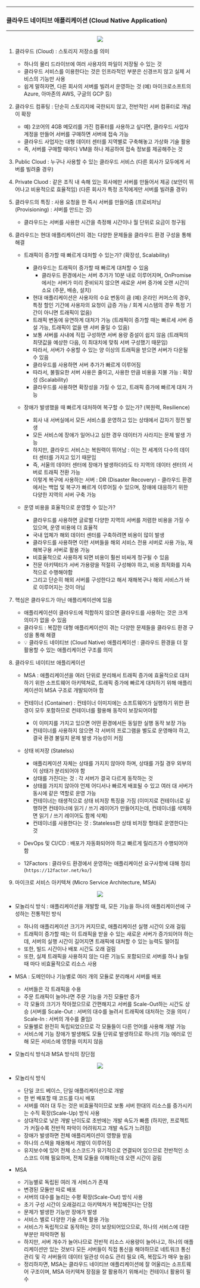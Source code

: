 -----
### 클라우드 네이티브 애플리케이션 (Cloud Native Application)
-----
<div align="center">
<img src="https://github.com/user-attachments/assets/7c736335-f4af-4486-aef9-4f77dfdaebb6">
</div>

1. 클라우드 (Cloud) : 스토리지 저장소를 의미
   - 하나의 물리 드라이브에 여러 사용자의 파일이 저장될 수 있는 것
   - 클라우드 서비스를 이용한다는 것은 인프라적인 부분은 신경쓰지 않고 실제 서비스의 기능만 사용
   - 쉽게 말하자면, 다른 회사의 서버를 빌려서 운영하는 것 (예) 마이크로소프트의 Azure, 아마존의 AWS, 구글의 GCP 등)

2. 클라우드 컴퓨팅 : 단순히 스토리지에 국한되지 않고, 전반적인 서버 컴퓨터로 개념이 확장
   - 예) 2코어의 4GB 메모리를 가진 컴퓨터를 사용하고 싶다면, 클라우드 사업자 계정을 만들어 서버를 구매하면 서버에 접속 가능
   - 클라우드 사업자는 대형 데이터 센터를 지역별로 구축해놓고 가상화 기술 활용
   - 즉, 서버를 구매할 때마다 VM을 하나 제공하여 접속 정보를 제공해주는 것

3. Public Cloud : 누구나 사용할 수 있는 클라우드 서비스 (다른 회사가 모두에게 서버를 빌려줄 경우)
4. Private Cluod : 같은 조직 내 속해 있는 회사에만 서버를 만들어서 제공 (보안이 뛰어나고 비용적으로 효율적임) (다른 회사가 특정 조직에게만 서버를 빌려줄 경우)
5. 클라우드의 특징 : 사용 요청을 한 즉시 서버를 만들어줌 (프로비저닝(Provisioning) : 서버를 만드는 것)
   - 클라우드는 서버를 사용한 시간을 측정해 시간이나 월 단위로 요금이 청구됨
  
6. 클라우드는 현대 애플리케이션이 겪는 다양한 문제들을 클라우드 환경 구성을 통해 해결
   - 트래픽이 증가할 때 빠르게 대처할 수 있는가? (확장성, Scalability)
     + 클라우드는 트래픽이 증가할 때 빠르게 대처할 수 있음
       * 클라우드 환경에서는 서버 추가가 10분 내로 이루어지며, OnPromise에서는 서버가 미리 준비되지 않으면 새로운 서버 증가에 오랜 시간이 소요 (주문, 배송, 설치)
     + 현대 애플리케이션은 사용자의 수요 변동이 큼 (예) 온라인 커머스의 경우, 특정 할인 기간에 사용자의 요청이 급증 가능 / 회계 시스템의 경우 특정 기간이 아니면 트래픽이 없음)
     + 트래픽 변동에 유연하게 대처가 가능 (트래픽이 증가할 때는 빠르세 서버 증설 가능, 트래픽이 없을 땐 서버 줄일 수 있음)
     + 보통 서버를 사내에 직접 구성하면 서버 용량 증설이 쉽지 않음 (트래픽의 최댓값을 예상한 다음, 이 최대치에 맞춰 서버 구성했기 때문임)
     + 따라서, 서버가 수용할 수 있는 양 이상의 트래픽을 받으면 서버가 다운될 수 있음
     + 클라우드를 사용하면 서버 추가가 빠르게 이루어짐
     + 따라서, 불필요한 서버 사용은 줄이고, 사용한 만큼 비용을 지불 가능 : 확장성 (Scalability)
     + 클라우드를 사용하면 확장성을 가질 수 있고, 트래픽 증가에 빠르게 대처 가능

   - 장애가 발생했을 때 빠르게 대처하여 복구할 수 있는가? (복원력, Resilience)
     + 회사 내 서버실에서 모든 서비스를 운영하고 있는 상태에서 갑자기 정전 발생
     + 모든 서비스에 장애가 일어나고 심한 경우 데이터가 사라지는 문제 발생 가능
     + 하지만, 클라우드 서비스는 복원력이 뛰어남 : 이는 전 세계의 다수의 데이터 센터를 가지고 있기 때문임
     + 즉, 서울의 데이터 센터에 장애가 발생하더라도 타 지역의 데이터 센터의 서버로 트래픽 전환 가능
     + 이렇게 복구에 사용하는 서버 : DR (Disaster Recovery) - 클라우드 환경에서는 백업 및 복구가 빠르게 이루어질 수 있으며, 장애에 대응하기 위한 다양한 지역의 서버 구축 가능
       
   - 운영 비용을 효율적으로 운영할 수 있는가?
     + 클라우드를 사용하면 글로벌 다양한 지역의 서버를 저렴한 비용을 가질 수 있으며, 운영 비용에 더 효율적
     + 국내 업체가 해외 데이터 센터를 구축하려면 비용이 많이 발생
     + 클라우드를 사용하면 이런 서버들을 해외 서비스 전용 서버로 사용 가능, 재해복구용 서버로 활용 가능
     + 비효율적으로 사용하게 되면 비용이 훨씬 비싸게 청구될 수 있음
      + 전문 아키텍터가 서버 가용량을 적절히 구성해야 하고, 비용 최적화를 지속적으로 수행해야함
      + 그리고 단순히 해외 서버를 구성한다고 해서 재해복구나 해외 서비스가 바로 이루어지는 것이 아님

7. 핵심은 클라우드가 아닌 애플리케이션에 있음
    - 애플리케이션이 클라우드에 적합하지 않으면 클라우드를 사용하는 것은 크게 의미가 없을 수 있음
    - 클라우드 : 복잡한 대형 애플리케이션이 겪는 다양한 문제들을 클라우드 환경 구성을 통해 해결
    - 💡 클라우드 네이티브 (Cloud Native) 애플리케이션 : 클라우드 환경을 더 잘 활용할 수 있는 애플리케이션 구조를 의미

8. 클라우드 네이티브 애플리케이션
    - MSA : 애플리케이션을 여러 단위로 분리해서 트래픽 증가에 효율적으로 대처하기 위한 소프트웨어 아키텍쳐로, 트래픽 증가에 빠르게 대처하기 위해 애플리케이션이 MSA 구조로 개발되어야 함

    - 컨테이너 (Container) : 컨테이너 이미지에는 소프트웨어가 실행하기 위한 환경이 모두 포함하므로 컨테이너를 활용해 동작이 보장되어야함
      + 이 이미지를 가지고 있으면 어떤 환경에서든 동일한 실행 동작 보장 가능
      + 컨테이너를 사용하지 않으면 각 서버의 프로그램을 별도로 운영해야 하고, 결국 환경 불일치 문제 발생 가능성이 커짐

    - 상태 비저장 (Statelss)
      + 애플리케이션 자체는 상태를 가지지 않아야 하며, 상태를 가질 경우 외부의 이 상태가 분리되어야 함
      + 상태를 가진다는 것 : 각 서버가 결국 다르게 동작하는 것
      + 상태를 가지지 않아야 언제 어디서나 빠르게 배포될 수 있고 여러 대 서버가 동시에 같은 역할로 운영 가능
      + 컨테이너는 태생적으로 상태 비저장 특징을 가짐 (이미지로 컨테이너로 실행하면 컨테이너에 읽기 / 쓰기 레이어가 만들어지는데, 컨테이너를 삭제하면 읽기 / 쓰기 레이어도 함께 삭제)
      + 컨테이너를 사용한다는 것 : Stateless한 상태 비저장 형태로 운영한다는 것

   - DevOps 및 CI/CD : 배포가 자동화되어야 하고 빠르게 릴리즈가 수행되어야 함
   - 12Factors : 클라우드 환경에서 운영하는 애플리케이션 요구사항에 대해 정리 (```https://12factor.net/ko/```)

9. 마이크로 서비스 아키텍쳐 (Micro Service Architecture, MSA)
<div align="center">
<img src="https://github.com/user-attachments/assets/9df109c1-27ef-423d-860f-7760921ac4a9">
</div>


   - 모놀리식 방식 : 애플리케이션을 개발할 때, 모든 기능을 하나의 애플리케이션에 구성하는 전통적인 방식
      + 하나의 애플리케이션 크기가 커지므로, 애플리케이션 실행 시간이 오래 걸림
      + 트래픽이 증가할 때는 이 트래픽을 받을 수 있는 새로운 서버가 증가되어야 하는데, 서버의 실행 시간이 길어지면 트래픽에 대처할 수 있는 능력도 떨어짐
      + 또한, 빌드 시간이나 배포 시간도 오래 걸림
      + 또한, 실제 트래픽을 사용하지 않는 다른 기능도 포함되므로 서버를 하나 늘릴 때 마다 비효율적으로 리소스 사용

   - MSA : 도메인이나 기능별로 여러 개의 모듈로 분리해서 서버를 배포
      + 서버들은 각 트래픽을 수용
      + 주문 트래픽이 늘어나면 주문 기능을 가진 모듈만 증가
      + 각 모듈의 크기가 작아졌으므로 간편해지고 서버를 Scale-Out하는 시간도 상승 (서버를 Scale-Out : 서버의 대수를 늘려서 트래픽에 대처하는 것을 의미 / Scale-In : 서버의 개수를 줄임)
      + 모듈별로 완전히 독립되었으므로 각 모듈들이 다른 언어를 사용해 개발 가능
      + 서비스에 기능 장애가 발생해도 모듈 단위로 발생하므로 하나의 기능 에러로 인해 모든 서비스에 영향을 미치지 않음

  - 모놀리식 방식과 MSA 방식의 장단점
<div align="center">
<img src="https://github.com/user-attachments/assets/3848a0fb-837f-4d29-ad3f-18f03568ffd9">
</div>

  - 모놀리식 방식
      + 단일 코드 베이스, 단일 애플리케이션으로 개발
      + 한 번 배포할 때 코드를 다시 배포
      + 서버를 여러 대 두는 것은 비효율적이므로 보통 서버 한대의 리소스를 증가시키는 수직 확장(Scale-Up) 방식 사용
      + 상대적으로 낮은 개발 난이도로 초반에는 개발 속도가 빠름 (하지만, 프로젝트가 커질수록 전반적 파악이 어려워지고 개발 속도가 느려짐)
      + 장애가 발생하면 전체 애플리케이션이 영향을 받음
      + 하나의 스택을 채용해서 개발이 이루어짐
      + 유지보수에 있어 전체 소스코드가 유기적으로 연결되어 있으므로 전반적인 소스코드 이해 필요하며, 전체 모듈을 이해하는데 오랜 시간이 걸림

  - MSA
      + 기능별로 독립된 여러 개 서비스가 존재
      + 변경된 모듈만 따로 배포
      + 서버의 대수를 늘리는 수평 확장(Scale-Out) 방식 사용
      + 초기 구성 시간이 오래걸리고 아키텍쳐가 복잡해진다는 단점
      + 문제가 발생한 기능만 장애가 발생
      + 서비스 별로 다양한 기술 스택 활용 가능
      + 서비스가 독립적으로 동작하는 것이 보장되어있으므로, 하나의 서비스에 대한 부분만 파악하면 됨
      + 하지만, 서버 개수가 늘어나므로 전반적 리소스 사용량이 늘어나고, 하나의 애플리케이션만 있는 것보다 모든 서버들이 직접 통신을 해야하므로 네트워크 통신 관리 및 각 서버들의 데이터 일관성 이슈도 관리 필요 (즉, 복잡도가 매우 높음)
     
    - 정리하자면, MSA는 클라우드 네이티브 애플리케이션에 잘 어울리는 소프트웨어 구조이며, MSA 아키텍쳐 장점을 잘 활용하기 위해서는 컨테이너 활용이 필수
    
